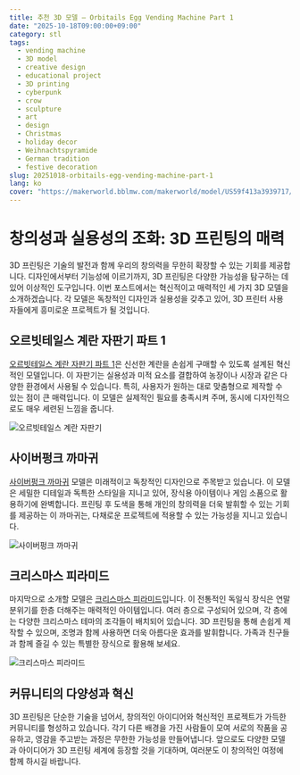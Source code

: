 ```yaml
---
title: 추천 3D 모델 – Orbitails Egg Vending Machine Part 1
date: "2025-10-18T09:00:00+09:00"
category: stl
tags:
  - vending machine
  - 3D model
  - creative design
  - educational project
  - 3D printing
  - cyberpunk
  - crow
  - sculpture
  - art
  - design
  - Christmas
  - holiday decor
  - Weihnachtspyramide
  - German tradition
  - festive decoration
slug: 20251018-orbitails-egg-vending-machine-part-1
lang: ko
cover: "https://makerworld.bblmw.com/makerworld/model/US59f413a3939717/design/2025-10-18_9ae1e27e858058.gif"
---
```


# 창의성과 실용성의 조화: 3D 프린팅의 매력

3D 프린팅은 기술의 발전과 함께 우리의 창의력을 무한히 확장할 수 있는 기회를 제공합니다. 디자인에서부터 기능성에 이르기까지, 3D 프린팅은 다양한 가능성을 탐구하는 데 있어 이상적인 도구입니다. 이번 포스트에서는 혁신적이고 매력적인 세 가지 3D 모델을 소개하겠습니다. 각 모델은 독창적인 디자인과 실용성을 갖추고 있어, 3D 프린터 사용자들에게 흥미로운 프로젝트가 될 것입니다.

## 오르빗테일스 계란 자판기 파트 1

[오르빗테일스 계란 자판기 파트 1](https://makerworld.com/en/models/1900106-orbitails-egg-vending-machine-part-1)은 신선한 계란을 손쉽게 구매할 수 있도록 설계된 혁신적인 모델입니다. 이 자판기는 실용성과 미적 요소를 결합하여 농장이나 시장과 같은 다양한 환경에서 사용될 수 있습니다. 특히, 사용자가 원하는 대로 맞춤형으로 제작할 수 있는 점이 큰 매력입니다. 이 모델은 실제적인 필요를 충족시켜 주며, 동시에 디자인적으로도 매우 세련된 느낌을 줍니다. 

![오르빗테일스 계란 자판기](https://makerworld.bblmw.com/makerworld/model/US59f413a3939717/design/2025-10-18_9ae1e27e858058.gif)

## 사이버펑크 까마귀

[사이버펑크 까마귀](https://makerworld.com/en/models/1900320-the-cyberpunk-crow) 모델은 미래적이고 독창적인 디자인으로 주목받고 있습니다. 이 모델은 세밀한 디테일과 독특한 스타일을 지니고 있어, 장식용 아이템이나 게임 소품으로 활용하기에 완벽합니다. 프린팅 후 도색을 통해 개인의 창의력을 더욱 발휘할 수 있는 기회를 제공하는 이 까마귀는, 다채로운 프로젝트에 적용할 수 있는 가능성을 지니고 있습니다. 

![사이버펑크 까마귀](https://makerworld.bblmw.com/makerworld/model/US316255d1924ad6/design/2025-10-18_cb51678c8256c8.png)

## 크리스마스 피라미드

마지막으로 소개할 모델은 [크리스마스 피라미드](https://makerworld.com/en/models/1902272-christmas-pyramid)입니다. 이 전통적인 독일식 장식은 연말 분위기를 한층 더해주는 매력적인 아이템입니다. 여러 층으로 구성되어 있으며, 각 층에는 다양한 크리스마스 테마의 조각들이 배치되어 있습니다. 3D 프린팅을 통해 손쉽게 제작할 수 있으며, 조명과 함께 사용하면 더욱 아름다운 효과를 발휘합니다. 가족과 친구들과 함께 즐길 수 있는 특별한 장식으로 활용해 보세요.

![크리스마스 피라미드](https://makerworld.bblmw.com/makerworld/model/USe99b28f661cd04/design/2025-10-19_e1f382004b912.jpg)

## 커뮤니티의 다양성과 혁신

3D 프린팅은 단순한 기술을 넘어서, 창의적인 아이디어와 혁신적인 프로젝트가 가득한 커뮤니티를 형성하고 있습니다. 각기 다른 배경을 가진 사람들이 모여 서로의 작품을 공유하고, 영감을 주고받는 과정은 무한한 가능성을 만들어냅니다. 앞으로도 다양한 모델과 아이디어가 3D 프린팅 세계에 등장할 것을 기대하며, 여러분도 이 창의적인 여정에 함께 하시길 바랍니다.